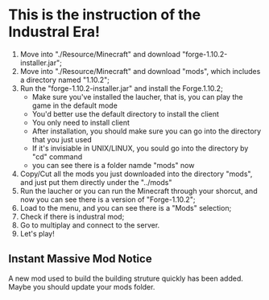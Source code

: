 # This is the instruction of the Industral Era!

1. Move into "./Resource/Minecraft" and download "forge-1.10.2-installer.jar";
2. Move into "./Resource/Minecraft" and download "mods", which includes a directory named "1.10.2";
3. Run the "forge-1.10.2-installer.jar" and install the Forge.1.10.2;
	* Make sure you've installed the laucher, that is, you can play the game in the default mode
	* You'd better use the default directory to install the client
	* You only need to install client
	* After installation, you should make sure you can go into the directory that you just used
	* If it's invisiable in UNIX/LINUX, you sould go into the directory by "cd" command
	* you can see there is a folder namde "mods" now
4. Copy/Cut all the mods you just downloaded into the directory "mods", and just put them directly under the "../mods"
5. Run the laucher or you can run the Minecraft through your shorcut, and now you can see there is a version of "Forge-1.10.2";
6. Load to the menu, and you can see there is a "Mods" selection;
7. Check if there is industral mod;
8. Go to multiplay and connect to the server.
9. Let's play!

## Instant Massive Mod Notice
A new mod used to build the building struture quickly has been added. Maybe you should update your mods folder.
